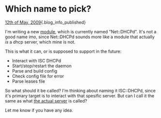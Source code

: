 # Which name to pick?

[12th of May,
2009](/blog/2009-05-12/dhcpd-module-name.html){.blog_info_published}

I'm writing a new [module](http://github.com/jhthorsen/net-isc-dhcpd),
which is currently named "Net::DHCPd". It's not a good name imo, since
Net::DHCPd sounds more like a module that actually *is* a dhcp server,
which mine is not.

This is what it can, or is supposed to support in the future:

-   Interact with ISC DHCPd
-   Start/stop/restart the daemon
-   Parse and build config
-   Check config file for error
-   Parse leases file

So what should it be called? I'm thinking about naming it ISC::DHCPd,
since it's primary target is to interact with that spesific server. But
can I call it the same as what [the actual
server](https://www.isc.org/software/dhcp) is called?

Let me know if you have any idea.
